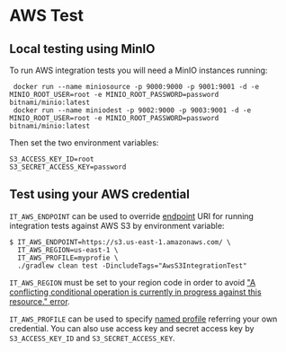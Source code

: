 # AWS Test

## Local testing using MinIO

To run AWS integration tests you will need a MinIO instances running:

```
 docker run --name miniosource -p 9000:9000 -p 9001:9001 -d -e MINIO_ROOT_USER=root -e MINIO_ROOT_PASSWORD=password bitnami/minio:latest
 docker run --name miniodest -p 9002:9000 -p 9003:9001 -d -e MINIO_ROOT_USER=root -e MINIO_ROOT_PASSWORD=password bitnami/minio:latest
```

Then set the two environment variables:

```
S3_ACCESS_KEY_ID=root
S3_SECRET_ACCESS_KEY=password
```

## Test using your AWS credential

`IT_AWS_ENDPOINT` can be used to override [endpoint](https://docs.aws.amazon.com/general/latest/gr/s3.html) URI
for running integration tests against AWS S3 by environment variable:

```
$ IT_AWS_ENDPOINT=https://s3.us-east-1.amazonaws.com/ \
  IT_AWS_REGION=us-east-1 \
  IT_AWS_PROFILE=myprofie \
  ./gradlew clean test -DincludeTags="AwsS3IntegrationTest"
```

`IT_AWS_REGION` must be set to your region code in order to avoid
["A conflicting conditional operation is currently in progress against this resource." error](http://stackoverflow.com/questions/13898057/aws-error-message-a-conflicting-conditional-operation-is-currently-in-progress).

`IT_AWS_PROFILE` can be used to specify
[named profile](https://docs.aws.amazon.com/cli/latest/userguide/cli-configure-profiles.html)
referring your own credential.
You can also use access key and secret access key by `S3_ACCESS_KEY_ID` and `S3_SECRET_ACCESS_KEY`.
